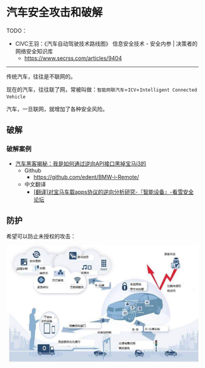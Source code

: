# 汽车安全攻击和破解

TODO：

* CIVC王羽：《汽车自动驾驶技术路线图》 信息安全技术 - 安全内参 | 决策者的网络安全知识库
  * https://www.secrss.com/articles/9404

------

传统汽车，往往是不联网的。

现在的汽车，往往联了网，常被叫做：`智能网联汽车`=`ICV`=`Intelligent Connected Vehicle`

汽车，一旦联网，就增加了各种安全风险。

## 破解

### 破解案例

* [汽车黑客揭秘：我是如何通过逆向API接口黑掉宝马i3的](https://shkspr.mobi/blog/2015/11/reverse-engineering-the-bmw-i3-api/)
  * Github
    * https://github.com/edent/BMW-i-Remote/
  * 中文翻译
    * [[翻译]对宝马车载apps协议的逆向分析研究-『智能设备』-看雪安全论坛](https://bbs.pediy.com/thread-257530.htm)

## 防护

希望可以防止未授权的攻击：

![car_attack_protected](../assets/img/car_attack_protected.jpg)
